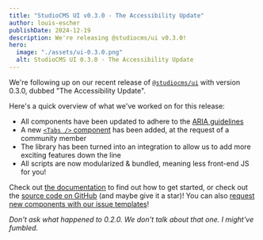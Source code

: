 ```yaml
---
title: "StudioCMS UI v0.3.0 - The Accessibility Update"
author: louis-escher
publishDate: 2024-12-19
description: We're releasing @studiocms/ui v0.3.0!
hero:
  image: "./assets/ui-0.3.0.png"
  alt: StudioCMS UI 0.3.0 - The Accessibility Update
---
```


We're following up on our recent release of [`@studiocms/ui`](https://npmjs.com/package/@studiocms/ui) with version 0.3.0, 
dubbed "The Accessibility Update". 

Here's a quick overview of what we've worked on for this release:

- All components have been updated to adhere to the [ARIA guidelines](https://developer.mozilla.org/en-US/docs/Web/Accessibility/ARIA)
- A new [`<Tabs />` component](https://ui.studiocms.dev/docs/components/tabs/) has been added, at the request of a community member
- The library has been turned into an integration to allow us to add more exciting features down the line
- All scripts are now modularized & bundled, meaning less front-end JS for you!

Check out [the documentation](https://ui.studiocms.dev) to find out how to get started, or check out the 
[source code on GitHub](https://github.com/withstudiocms/UI) (and maybe give it a star)! You can also 
[request new components with our issue templates](https://github.com/withstudiocms/ui/issues/new?assignees=&labels=feat&projects=&template=2-feature-request.yml&title=%5BFeature+Request%5D%3A+)!

*Don't ask what happened to 0.2.0. We don't talk about that one. I might've fumbled.*

